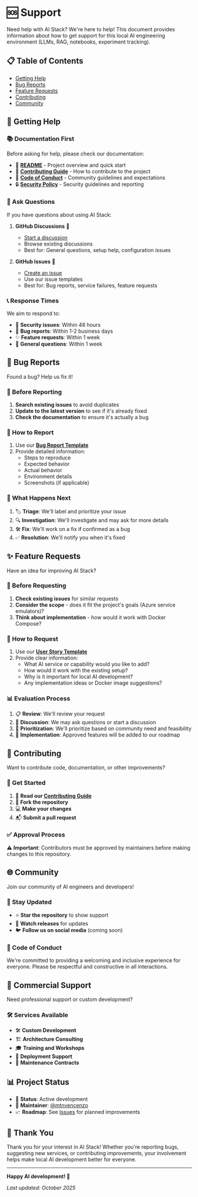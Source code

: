 # 🆘 Support

Need help with AI Stack? We're here to help! This document provides information about how to get support for this local AI engineering environment (LLMs, RAG, notebooks, experiment tracking).

## 📋 Table of Contents

- [Getting Help](#-getting-help)
- [Bug Reports](#-bug-reports)
- [Feature Requests](#-feature-requests)
- [Contributing](#-contributing)
- [Community](#-community)

## 🙋 Getting Help

### 📚 Documentation First

Before asking for help, please check our documentation:

- 📖 **[README](../README.md)** - Project overview and quick start
- 🤝 **[Contributing Guide](./CONTRIBUTING.md)** - How to contribute to the project
- 🤗 **[Code of Conduct](./CODE_OF_CONDUCT.md)** - Community guidelines and expectations
- 🔒 **[Security Policy](./SECURITY.md)** - Security guidelines and reporting
  

### 💬 Ask Questions

If you have questions about using AI Stack:

1. **GitHub Discussions** 💬
   - [Start a discussion](https://github.com/mtnvencenzo/ai-stack/discussions)
   - Browse existing discussions
   - Best for: General questions, setup help, configuration issues

2. **GitHub Issues** 🐛
   - [Create an issue](https://github.com/mtnvencenzo/ai-stack/issues/new/choose)
   - Use our issue templates
   - Best for: Bug reports, service failures, feature requests

### 📞 Response Times

We aim to respond to:
- 🚨 **Security issues**: Within 48 hours
- 🐛 **Bug reports**: Within 1-2 business days
- ✨ **Feature requests**: Within 1 week
- 💬 **General questions**: Within 1 week

## 🐛 Bug Reports

Found a bug? Help us fix it!

### 📝 Before Reporting

1. **Search existing issues** to avoid duplicates
2. **Update to the latest version** to see if it's already fixed
3. **Check the documentation** to ensure it's actually a bug

### 📮 How to Report

1. Use our **[Bug Report Template](https://github.com/mtnvencenzo/ai-stack/issues/new?template=bug_report.md)**
2. Provide detailed information:
   - Steps to reproduce
   - Expected behavior
   - Actual behavior
   - Environment details
   - Screenshots (if applicable)

### 🔄 What Happens Next

1. 🏷️ **Triage**: We'll label and prioritize your issue
2. 🔍 **Investigation**: We'll investigate and may ask for more details
3. 🛠️ **Fix**: We'll work on a fix if confirmed as a bug
4. ✅ **Resolution**: We'll notify you when it's fixed

## ✨ Feature Requests

Have an idea for improving AI Stack?

### 🧠 Before Requesting

1. **Check existing issues** for similar requests
2. **Consider the scope** - does it fit the project's goals (Azure service emulators)?
3. **Think about implementation** - how would it work with Docker Compose?

### 📨 How to Request

1. Use our **[User Story Template](https://github.com/mtnvencenzo/ai-stack/issues/new?template=user-story-template.md)**
2. Provide clear information:
   - What AI service or capability would you like to add?
   - How would it work with the existing setup?
   - Why is it important for local AI development?
   - Any implementation ideas or Docker image suggestions?

### 📊 Evaluation Process

1. 📋 **Review**: We'll review your request
2. 💬 **Discussion**: We may ask questions or start a discussion
3. 🎯 **Prioritization**: We'll prioritize based on community need and feasibility
4. 🚀 **Implementation**: Approved features will be added to our roadmap

## 🤝 Contributing

Want to contribute code, documentation, or other improvements?

### 🚀 Get Started

1. 📖 **Read our [Contributing Guide](./CONTRIBUTING.md)**
2. 🍴 **Fork the repository**
3. 💻 **Make your changes**
4. 📬 **Submit a pull request**


### ✅ Approval Process

⚠️ **Important**: Contributors must be approved by maintainers before making changes to this repository.

## 🌐 Community

Join our community of AI engineers and developers!

### 📣 Stay Updated

- ⭐ **Star the repository** to show support
- 👀 **Watch releases** for updates
- 🐦 **Follow us on social media** (coming soon)

### 🤗 Code of Conduct

We're committed to providing a welcoming and inclusive experience for everyone. Please be respectful and constructive in all interactions.

## 💼 Commercial Support

Need professional support or custom development?

### 🛠️ Services Available

- 🛠️ **Custom Development**
- 🏗️ **Architecture Consulting**
- 🎓 **Training and Workshops**
- 🚀 **Deployment Support**
- 🔧 **Maintenance Contracts**

## 📊 Project Status

- 🚀 **Status**: Active development
- 🎯 **Maintainer**: [@mtnvencenzo](https://github.com/mtnvencenzo)
- 📈 **Roadmap**: See [Issues](https://github.com/mtnvencenzo/ai-stack/issues) for planned improvements

## 🙏 Thank You

Thank you for your interest in AI Stack! Whether you're reporting bugs, suggesting new services, or contributing improvements, your involvement helps make local AI development better for everyone.

---

**Happy AI development! 🤖**

*Last updated: October 2025*